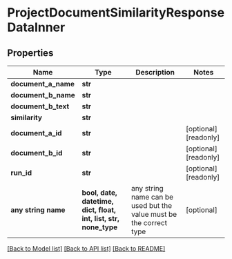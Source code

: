 # ProjectDocumentSimilarityResponseDataInner


## Properties
Name | Type | Description | Notes
------------ | ------------- | ------------- | -------------
**document_a_name** | **str** |  | 
**document_b_name** | **str** |  | 
**document_b_text** | **str** |  | 
**similarity** | **str** |  | 
**document_a_id** | **str** |  | [optional] [readonly] 
**document_b_id** | **str** |  | [optional] [readonly] 
**run_id** | **str** |  | [optional] [readonly] 
**any string name** | **bool, date, datetime, dict, float, int, list, str, none_type** | any string name can be used but the value must be the correct type | [optional]

[[Back to Model list]](../README.md#documentation-for-models) [[Back to API list]](../README.md#documentation-for-api-endpoints) [[Back to README]](../README.md)


